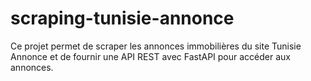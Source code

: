 # scraping-tunisie-annonce
Ce projet permet de scraper les annonces immobilières du site Tunisie Annonce et de fournir une API REST avec FastAPI pour accéder aux annonces.
